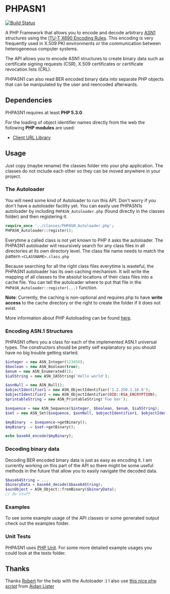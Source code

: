 PHPASN1
=======

[![Build Status](https://secure.travis-ci.org/FGrosse/PHPASN1.png?branch=master)](http://travis-ci.org/FGrosse/PHPASN1)

A PHP Framework that allows you to encode and decode arbitrary [ASN1](http://www.itu.int/ITU-T/asn1/) structures
using the [ITU-T X690 Encoding Rules](http://www.itu.int/ITU-T/recommendations/rec.aspx?rec=x.690).
This encoding is very frequently used in X.509 PKI environments or the communication between heterogeneous computer systems.

The API allows you to encode ASN1 structures to create binary data such as certificate
signing requests (CSR), X.509 certificates or certificate revocation lists (CRL).

PHPASN1 can also read BER encoded binary data into separate PHP objects that can be manipulated by the user and reencoded afterwards.


## Dependencies

PHPASN1 requires at least **PHP 5.3.0**.

For the loading of object identifier names directly from the web the following **PHP modules** are used:
* [Client URL Library](http://php.net/manual/en/book.curl.php)


## Usage

Just copy (maybe rename) the classes folder into your php application.
The classes do not include each other so they can be moved anywhere in your project.

### The Autoloader
You will need some kind of Autoloader to run this API.
Don't worry if you don't have a autoloader facility yet.
You can easily use PHPASN1s autoloader by including `PHPASN_Autoloader.php` (found directly in the classes folder)
and then registering it.

```php
require_once '../classes/PHPASN_Autoloader.php';
PHPASN_Autoloader::register();
```

Everytime a called class is not yet known to PHP it asks the autoloader.
The PHPASN1 autoloader will resursively search for any class files in all directories at its own directory level.
The class file name needs to match the pattern `<CLASSNAME>.class.php`

Because searching for all the right class files everytime is wasteful, the PHPASN1 autoloader has its own caching mechanism.
It will write the mapping of all classes to the absolut locations of their class files into a cache file.
You can tell the autoloader where to put that file in the `PHPASN_Autoloader::register(...)` function.

**Note**: Currently, the caching is non-optional and requires php to have **write access** to the cache directory
or the right to create the folder if it does not exist.

More information about PHP Autoloading  can be found [here](http://php.net/manual/en/language.oop5.autoload.php).


### Encoding ASN.1 Structures

PHPASN1 offers you a class for each of the implemented ASN.1 universal types. The constructors should be pretty self explanatory so
you should have no big trouble getting started.

```php
$integer = new ASN_Integer(123456);        
$boolean = new ASN_Boolean(true);
$enum = new ASN_Enumerated(1);
$ia5String = new ASN_IA5String('Hello world');

$asnNull = new ASN_Null();
$objectIdentifier1 = new ASN_ObjectIdentifier('1.2.250.1.16.9');
$objectIdentifier2 = new ASN_ObjectIdentifier(OID::RSA_ENCRYPTION);
$printableString = new ASN_PrintableString('Foo bar');

$sequence = new ASN_Sequence($integer, $boolean, $enum, $ia5String);
$set = new ASN_Set($sequence, $asnNull, $objectIdentifier1, $objectIdentifier2, $printableString);

$myBinary  = $sequence->getBinary();
$myBinary .= $set->getBinary();

echo base64_encode($myBinary);
```


### Decoding binary data

Decoding BER encoded binary data is just as easy as encoding it.
I am currently working on this part of the API so there might be some useful methods in the future that allow you to easily navigate the
decoded data.  

```php
$base64String = ...
$binaryData = base64_decode($base64String);        
$asnObject = ASN_Object::fromBinary($binaryData);
// do stuff
```


### Examples

To see some example usage of the API classes or some generated output check out the examples folder.


### Unit Tests

PHPASN1 uses [PHP Unit](https://github.com/sebastianbergmann/phpunit). For some more detailed example usages you could look at the tests folder.  

## Thanks

Thanks [Robert](https://github.com/gimi139) for the help with the Autoloader :)
I also use [this nice php script](http://aidanlister.com/2004/04/viewing-binary-data-as-a-hexdump-in-php/) from [Aidan Lister](http://aidanlister.com)
